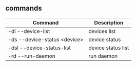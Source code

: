 ## commands
|                Command          |      Description   |
| ------------------------------- | ------------------ |
| -dl  --device-list              | devices list       |
| -ds  --device-status \<device\> | device status      |
| -dsl --device-status-list       | device status list |
| -rd  --run-daemon               | run daemon         |

